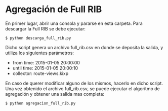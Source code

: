 # Agregación de Full RIB

En primer lugar, abrir una consola y pararse en esta carpeta.
Para descargar la Full RIB se debe ejecutar:

    $ python descarga_full_rib.py

Dicho script genera un archivo full_rib.csv en donde se deposita la salida, y utiliza los siguientes parámetros:

* from time: 2015-01-05 20:00:00
* until time: 2015-01-05 20:00:10
* collector: route-views.kixp

En caso de querer modificar alguno de los mismos, hacerlo en dicho script.
Una vez obtenido el archivo full_rib.csv, se puede ejecutar el algoritmo de agregación y obtener una salida mas completa:

    $ python agregacion_full_rib.py
